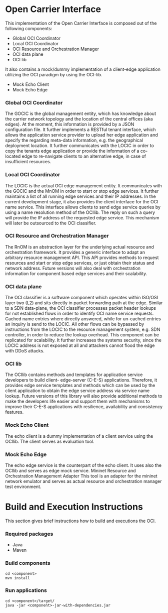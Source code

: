 Open Carrier Interface
==============

This implementation of the Open Carrier Interface is composed out of the following components:

- Global OCI Coordinator
- Local OCI Coordinator
- OCI Resource and Orchestration Manager
- OCI data plane
- OCI lib

It also contains a mock/dummy implementation of a client-edge application utilizing the OCI paradigm by using the OCI-lib.

- Mock Echo Client
- Mock Echo Edge

### Global OCI Coordinator
The GOCIC is the global management entity, which has knowledge about the carrier network topology and the location of the central offices (aka edges). At the moment, this information is provided by a JSON configuration file. It further implements a RESTful tenant interface, which allows the application service provider to upload her edge application and specify the regarding meta-data information, e.g. the geographical deployment location. It further communicates with the LOCIC in order to copy the tenants edge application or provide the information of a co-located edge to re-navigate clients to an alternative edge, in case of insufficient resources.

### Local OCI Coordinator
The LOCIC is the actual OCI edge management entity. It communicates with the GOCIC and the MnOM in order to start or stop edge services. It further maintains a list of all running edge services and their IP addresses. In the current development stage, it also provides the client interface for the OCI name service. This interface allows clients to send edge service queries by using a name resolution method of the OCIlib. The reply on such a query will provide the IP address of the requested edge service. This mechanism will later be outsourced to the OCI classifier.

### OCI Resource and Orchestration Manager
The RnOM is an abstraction layer for the underlying actual resource and orchestration framework. It provides a generic interface to adapt an arbitrary resource management API. This API provides methods to request resources and start or stop edge services, or just obtain their status and network address. Future versions will also deal with orchestration information for component based edge services and their scalability.

### OCI data plane
The OCI classifier is a software component which operates within ISO/OSI layer two (L2) and sits directly in packet forwarding path at the edge. Similar to a SDN data-plane, the OCI classifier processes packet header lookups for not established flows in order to identify OCI name service requests. Cached name entries where directly answered, while for un-cached entries an inquiry is send to the LOCIC. All other flows can be bypassed by instructions from the LOCIC to the resource management system, e.g. SDN controller, in order to reduce the lookup overhead. This component can be replicated for scalability. It further increases the systems security, since the LOCIC address is not exposed at all and attackers cannot flood the edge with DDoS attacks.

### OCI lib
The OCIlib contains methods and templates for application service developers to build client- edge-server (C-E-S) applications. Therefore, it provides edge service templates and methods which can be used by the client application to obtain the edge service address via service name lookup. Future versions of this library will also provide additional methods to make the developers life easier and support them with mechanisms to improve their C-E-S applications with resilience, availability and consistency features. 

### Mock Echo Client
The echo client is a dummy implementation of a client service using the OCIlib. The client serves as evaluation tool.

### Mock Echo Edge
The echo edge service is the counterpart of the echo client. It uses also the OCIlib and serves as edge mock service.
Mininet Resource and Orchestration Management Adapter
This tool is an adapter for the mininet network emulator and serves as actual resource and orchestration manager test environment.


# Build and Execution Instructions
This section gives brief instructions how to build and executions the OCI.

### Required packages
-	Java
-	Maven

### Build components
```
cd <component>
mvn install
```

### Run applications
```
cd <component>/target/
java -jar <component>-jar-with-dependencies.jar
```
